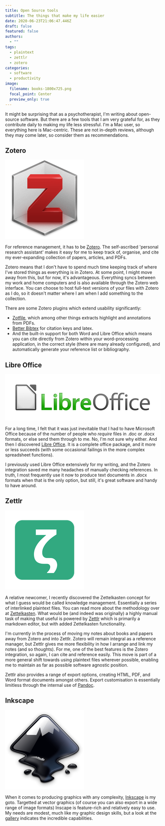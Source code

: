 ```yaml
---
title: Open Source tools
subtitle: The things that make my life easier
date: 2020-06-23T21:06:47.446Z
draft: false
featured: false
authors:
  - ""
tags:
  - plaintext
  - zettlr
  - zotero
categories:
  - software
  - productivity
image:
  filename: books-1800x725.png
  focal_point: Center
  preview_only: true
---
```

It might be surprising that as a psychotherapist, I'm writing about open-source software.  But there are a few tools that I am very grateful for, as they contribute daily to making my life less stressful.  I'm a Mac user, so everything here is Mac-centric.  These are not in-depth reviews, although they may come later, so consider them as recommendations.

## Zotero

![Zotero logo](zotero_256x256.png)

For reference management, it has to be [Zotero](https://www.zotero.org).  The self-ascribed 'personal research assistant' makes it easy for me to keep track of, organise, and cite my ever-expanding collection of papers, articles, and PDFs.

Zotero means that I don't have to spend much time keeping track of where I've stored things as everything is in Zotero.  At some point, I might move away from this, but for now, it's advantageous.  Everything syncs between my work and home computers and is also available through the Zotero web interface.  You can choose to host full-text versions of your files with Zotero as I do, so it doesn't matter where I am when I add something to the collection.

There are some Zotero plugins which extend usability significantly:

* [Zotfile](http://zotfile.com), which among other things extracts highlight and annotations from PDFs.
* [Better Bibtex](https://github.com/retorquere/zotero-better-bibtex) for citation keys and latex.
* And the built-in support for both Word and Libre Office which means you can cite directly from Zotero within your word-processing application, in the correct style (there are many already configured), and automatically generate your reference list or bibliography.

## Libre Office

![Libre Office logo](libreoffice_logo_256x861.png)

For a long time, I felt that it was just inevitable that I had to have Microsoft Office because of the number of people who *require* files in .doc or .docx formats, or else send them through to me.  No, I'm not sure why either.  And then I discovered [Libre Office](https://www.libreoffice.org).  It is a complete office package, and it more or less succeeds (with some occasional failings in the more complex spreadsheet functions).

I previously used Libre Office extensively for my writing, and the Zotero integration saved me many headaches of manually checking references.  In truth, I most frequently use it now to produce text documents in .docx formats when that is the only option, but still, it's great software and handy to have around.

## Zettlr

![Zettlr logo](zettlr_logo_256x256.png)

A relative newcomer, I recently discovered the Zettelkasten concept for what I guess would be called knowledge management. Essentially a series of interlinked plaintext files.  You can read more about the methodology over at [Zettelkasten](https://zettelkasten.de).  What would be (and indeed was originally) a highly manual task of making that useful is powered by [Zettlr](https://zettlr.com) which is primarily a markdown editor, but with added Zettelkasten functionality.

I'm currently in the process of moving my notes about books and papers away from Zotero and into Zettlr.  Zotero will remain integral as a reference manager, but Zettlr gives me more flexibility in how I arrange and link my notes (and so thoughts).  For me, one of the best features is the Zotero integration, so again, I can cite and reference easily.  This move is part of a more general shift towards using plaintext files wherever possible, enabling me to maintain as far as possible software agnostic position.

Zettlr also provides a range of export options, creating HTML, PDF, and Word format documents amongst others.  Export customisation is essentially limitless through the internal use of [Pandoc](https://pandoc.org).

## Inkscape

![Inkscape logo](inkscape_logo_256x256.png)

When it comes to producing graphics with any complexity, [Inkscape](https://inkscape.org) is my goto.  Targetted at vector graphics (of course you can also export in a wide range of image formats) Inscape is feature-rich and relatively easy to use.  My needs are modest, much like my graphic design skills, but a look at the [gallery](https://inkscape.org/gallery/) indicates the incredible capabilities.